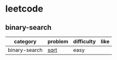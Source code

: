 # leetcode 

## binary-search
| category  | problem | difficulty | like | 
| ------------- | ------------- | ------------- | ---------|
|binary-search|[sqrt](sqrt)|easy|
